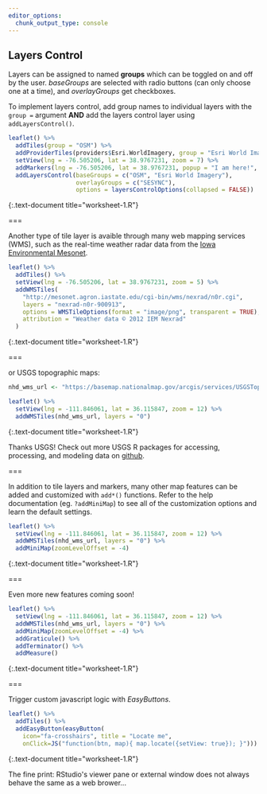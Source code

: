 ```yaml
---
editor_options: 
  chunk_output_type: console
---
```


## Layers Control

Layers can be assigned to named **groups** which can be toggled on and off by the user. *baseGroups* are selected with radio buttons (can only choose one at a time), and *overlayGroups* get checkboxes. 

To implement layers control, add group names to individual layers with the `group =` argument **AND** add the layers control layer using `addLayersControl()`. 



~~~r
leaflet() %>%
  addTiles(group = "OSM") %>%
  addProviderTiles(providers$Esri.WorldImagery, group = "Esri World Imagery") %>%
  setView(lng = -76.505206, lat = 38.9767231, zoom = 7) %>%
  addMarkers(lng = -76.505206, lat = 38.9767231, popup = "I am here!", group = "SESYNC") %>%
  addLayersControl(baseGroups = c("OSM", "Esri World Imagery"), 
                   overlayGroups = c("SESYNC"),
                   options = layersControlOptions(collapsed = FALSE))
~~~
{:.text-document title="worksheet-1.R"}


===

Another type of tile layer is avaible through many web mapping services (WMS), such as the real-time weather radar data from the [Iowa Environmental Mesonet](https://mesonet.agron.iastate.edu/ogc/).


~~~r
leaflet() %>%
  addTiles() %>%
  setView(lng = -76.505206, lat = 38.9767231, zoom = 5) %>%
  addWMSTiles(
    "http://mesonet.agron.iastate.edu/cgi-bin/wms/nexrad/n0r.cgi",
    layers = "nexrad-n0r-900913", 
    options = WMSTileOptions(format = "image/png", transparent = TRUE),
    attribution = "Weather data © 2012 IEM Nexrad"
  ) 
~~~
{:.text-document title="worksheet-1.R"}


===

or USGS topographic maps: 


~~~r
nhd_wms_url <- "https://basemap.nationalmap.gov/arcgis/services/USGSTopo/MapServer/WmsServer"

leaflet() %>% 
  setView(lng = -111.846061, lat = 36.115847, zoom = 12) %>%
  addWMSTiles(nhd_wms_url, layers = "0")
~~~
{:.text-document title="worksheet-1.R"}


Thanks USGS! Check out more USGS R packages for accessing, processing, and modeling data on [github](https://github.com/USGS-R).

===

In addition to tile layers and markers, many other map features can be added and customized with `add*()` functions. Refer to the help documentation (eg. `?addMiniMap`) to see all of the customization options and learn the default settings. 


~~~r
leaflet() %>% 
  setView(lng = -111.846061, lat = 36.115847, zoom = 12) %>%
  addWMSTiles(nhd_wms_url, layers = "0") %>%
  addMiniMap(zoomLevelOffset = -4)
~~~
{:.text-document title="worksheet-1.R"}


===

Even more new features coming soon! 


~~~r
leaflet() %>% 
  setView(lng = -111.846061, lat = 36.115847, zoom = 12) %>%
  addWMSTiles(nhd_wms_url, layers = "0") %>%
  addMiniMap(zoomLevelOffset = -4) %>%
  addGraticule() %>%
  addTerminator() %>% 
  addMeasure()
~~~
{:.text-document title="worksheet-1.R"}



===

Trigger custom javascript logic with *EasyButtons*. 


~~~r
leaflet() %>%
  addTiles() %>% 
  addEasyButton(easyButton(
    icon="fa-crosshairs", title = "Locate me", 
    onClick=JS("function(btn, map){ map.locate({setView: true}); }")))
~~~
{:.text-document title="worksheet-1.R"}


The fine print: RStudio's viewer pane or external window does not always behave the same as a web brower...

